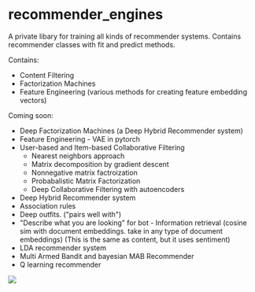 # recommender_engines
A private libary for training all kinds of recommender systems. Contains recommender classes with fit and predict methods. 

Contains:
- Content Filtering
- Factorization Machines
- Feature Engineering (various methods for creating feature embedding vectors)

Coming soon:
- Deep Factorization Machines (a Deep Hybrid Recommender system)
- Feature Engineering - VAE in pytorch 
- User-based and Item-based Collaborative Filtering
  * Nearest neighbors approach
  * Matrix decomposition by gradient descent
  * Nonnegative matrix factroization
  * Probabalistic Matrix Factorization
  * Deep Collaborative Filtering with autoencoders
- Deep Hybrid Recommender system
- Association rules
- Deep outfits. ("pairs well with")
- "Describe what you are looking" for bot - Information retrieval (cosine sim with document embeddings. take in any type of document embeddings) (This is the same as content, but it uses sentiment)
- LDA recommender system
- Multi Armed Bandit and bayesian MAB Recommender
 - Q learning recommender
 
 
![](https://media.giphy.com/media/CIJsP7PsWvZM4/giphy.gif)
